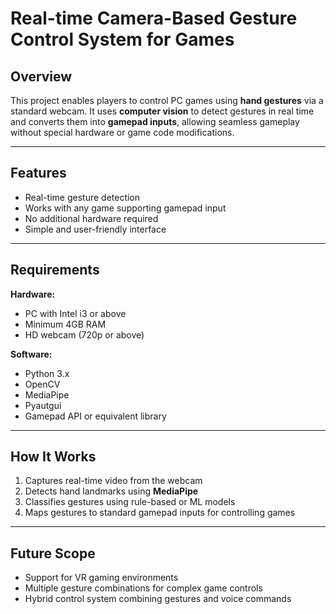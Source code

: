 # Real-time Camera-Based Gesture Control System for Games  

## **Overview**  
This project enables players to control PC games using **hand gestures** via a standard webcam. It uses **computer vision** to detect gestures in real time and converts them into **gamepad inputs**, allowing seamless gameplay without special hardware or game code modifications.  

---

## **Features**  
- Real-time gesture detection  
- Works with any game supporting gamepad input  
- No additional hardware required  
- Simple and user-friendly interface  

---

## **Requirements**  
**Hardware:**  
- PC with Intel i3 or above  
- Minimum 4GB RAM  
- HD webcam (720p or above)  

**Software:**  
- Python 3.x  
- OpenCV  
- MediaPipe
- Pyautgui
- Gamepad API or equivalent library  

---

## **How It Works**  
1. Captures real-time video from the webcam  
2. Detects hand landmarks using **MediaPipe**  
3. Classifies gestures using rule-based or ML models  
4. Maps gestures to standard gamepad inputs for controlling games  

---

## **Future Scope**  
- Support for VR gaming environments  
- Multiple gesture combinations for complex game controls  
- Hybrid control system combining gestures and voice commands  
